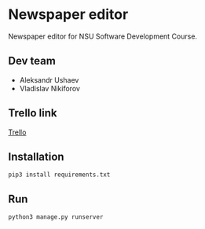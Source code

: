 # Newspaper editor

Newspaper editor for NSU Software Development Course.

## Dev team
 - Aleksandr Ushaev
 - Vladislav Nikiforov

## Trello link
[Trello](https://trello.com/b/KUebrw1h/newspaper)

## Installation
```
pip3 install requirements.txt
```
## Run
```
python3 manage.py runserver
```